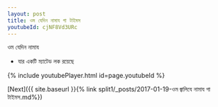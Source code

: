 ```yaml
---
layout: post
title: ওম যেদিন নামায গা টাইমস
youtubeId: cjNF8Vd3URc
---
```

 
 
 ওম যেদিন নামায  
 
 -  যার একটি ম্যাটেড লক রয়েছে 
 
  
 
  
 
 
 
 
 
 


{% include youtubePlayer.html id=page.youtubeId %}
 
[Next]({{ site.baseurl }}{% link  split1/_posts/2017-01-19-ওম  জ্বালিযে  নামায  গা টাইমস.md%})
 
